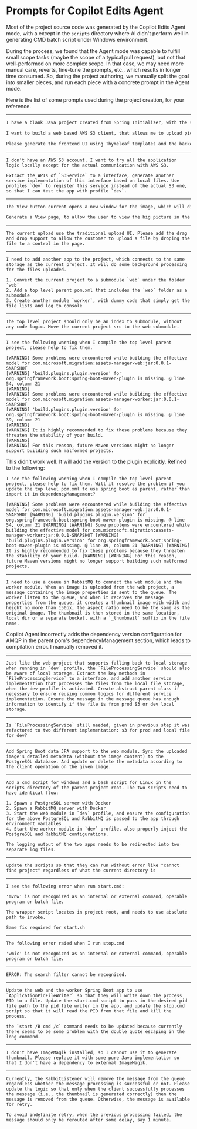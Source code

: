 # Prompts for Copilot Edits Agent

Most of the project source code was generated by the Copilot Edits Agent mode, with a except in the `scripts` directory
where AI didn't perform well in generating CMD batch script under Windows environment.

During the process, we found that the Agent mode was capable to fulfill small scope tasks (maybe the scope of a typical
pull request), but not that well-performed on more complex scope. In that case, we may need more manual care, reverts,
fine-tune the prompts, etc., which results in longer time consumed. So, during the project authoring, we manually split
the goal into smaller pieces, and run each piece with a concrete prompt in the Agent mode.

Here is the list of some prompts used during the project creation, for your reference.

---

```markdown
I have a blank Java project created from Spring Initializer, with the spring-web and thymeleaf dependency.

I want to build a web based AWS S3 client, that allows me to upload pictures to S3 buckets, list all the pictures, view a given picture, and delete pictures from S3 buckets.

Please generate the frontend UI using Thymeleaf templates and the backend web server that actually talks to S3 buckets when it receives the request from the frontend.
```
---

```
I don't have an AWS S3 account. I want to try all the application logic locally except for the actual communication with AWS S3.

Extract the APIs of `S3Service` to a interface, generate another service implementation of this interface based on local files. Use profiles `dev` to register this service instead of the actual S3 one, so that I can test the app with profile `dev`.
```
---

```markdown
The View button current opens a new window for the image, which will directly download the image rather than view the image in the browser.

Generate a View page, to allow the user to view the big picture in the web view.
```
---

```
The current upload use the traditional upload UI. Please add the drag and drop support to allow the customer to upload a file by droping the file to a control in the page.
```
---

```
I need to add another app to the project, which connects to the same storage as the current project. It will do some background processing for the files uploaded.

1. Convert the current project to a submodule `web` under the folder `web`
2. Add a top level parent pom.xml that includes the `web` folder as a submodule
3. Create another module `worker`, with dummy code that simply get the file lists and log to console
```
---

```
The top level project should only be an index to submodule, without any code logic. Move the current project src to the web submodule.
```
---

```
I see the following warning when I compile the top level parent project, please help to fix them.

[WARNING] Some problems were encountered while building the effective model for com.microsoft.migration:assets-manager-web:jar:0.0.1-SNAPSHOT
[WARNING] 'build.plugins.plugin.version' for org.springframework.boot:spring-boot-maven-plugin is missing. @ line 54, column 21
[WARNING]
[WARNING] Some problems were encountered while building the effective model for com.microsoft.migration:assets-manager-worker:jar:0.0.1-SNAPSHOT
[WARNING] 'build.plugins.plugin.version' for org.springframework.boot:spring-boot-maven-plugin is missing. @ line 39, column 21
[WARNING]
[WARNING] It is highly recommended to fix these problems because they threaten the stability of your build.
[WARNING]
[WARNING] For this reason, future Maven versions might no longer support building such malformed projects.
```

This didn't work well. It will add the version to the plugin explicitly. Refined to the following:

```
I see the following warning when I compile the top level parent project, please help to fix them. Will it resolve the problem if you update the top level pom.xml to use spring boot as parent, rather than import it in dependencyManagement?

[WARNING] Some problems were encountered while building the effective model for com.microsoft.migration:assets-manager-web:jar:0.0.1-SNAPSHOT [WARNING] 'build.plugins.plugin.version' for org.springframework.boot:spring-boot-maven-plugin is missing. @ line 54, column 21 [WARNING] [WARNING] Some problems were encountered while building the effective model for com.microsoft.migration:assets-manager-worker:jar:0.0.1-SNAPSHOT [WARNING] 'build.plugins.plugin.version' for org.springframework.boot:spring-boot-maven-plugin is missing. @ line 39, column 21 [WARNING] [WARNING] It is highly recommended to fix these problems because they threaten the stability of your build. [WARNING] [WARNING] For this reason, future Maven versions might no longer support building such malformed projects.
```
---

```
I need to use a queue in RabbitMQ to connect the web module and the worker module. When an image is uploaded from the web project, a message containing the image properties is sent to the queue. The worker listen to the queue, and when it receives the message properties from the queue, it creates a thumbnail image with width and height no more than 150px, the aspect ratio need to be the same as the original image. The thumbnail is then stored in the same location, local dir or a separate bucket, with a `_thumbnail` suffix in the file name.
```

Copilot Agent incorrectly adds the dependency version configuration for AMQP in the parent pom's dependencyManagement section, which leads to compilation error. I manually removed it.

---

```
Just like the web project that supports falling back to local storage when running in `dev` profile, the `FileProcessingService` should also be aware of local storage. Extract the key methods in `FileProcessingService` to a interface, and add another service implementation that processes the files from the local file storage, when the dev profile is activated. Create abstract parent class if necessary to ensure reusing common logics for different service implementation. Ensure the message in the message queue has enough information to identify if the file is from prod S3 or dev local storage.
```
---
```
Is `FileProcessingService` still needed, given in previous step it was refactored to two different implementation: s3 for prod and local file for dev?
```
---

```
Add Spring Boot data JPA support to the web module. Sync the uploaded image's detailed metadata (without the image content) to the PostgreSQL database. And update or delete the metadata according to the client operation on the given image.
```
---

```
Add a cmd script for windows and a bash script for Linux in the scripts directory of the parent project root. The two scripts need to have identical flow:

1. Spawn a PostgreSQL server with Docker
2. Spawn a RabbitMQ server with Docker
3. Start the web module in `dev` profile, and ensure the configuration for the above PostgreSQL and RabbitMQ is passed to the app through environment variables
4. Start the worker module in `dev` profile, also properly inject the PostgreSQL and RabbitMQ configurations.

The logging output of the two apps needs to be redirected into two separate log files.
```
---

```
update the scripts so that they can run without error like "cannot find project" regardless of what the current directory is
```
---

```
I see the following error when run start.cmd:

'mvnw' is not recognized as an internal or external command, operable program or batch file.

The wrapper script locates in project root, and needs to use absolute path to invoke.

Same fix required for start.sh
```
---

```
The following error raied when I run stop.cmd

'wmic' is not recognized as an internal or external command, operable program or batch file.
```
---

```
ERROR: The search filter cannot be recognized.
```
---

```
Update the web and the worker Spring Boot app to use `ApplicationPidFileWriter` so that they will write down the process PID to a file. Update the start.cmd script to pass in the desired pid file path to the pid file writer in the app, and update the stop.cmd script so that it will read the PID from that file and kill the process.

the `start /B cmd /c` command needs to be updated because currently there seems to be some problem with the double quote escaping in the long command.
```
---

```
I don't have ImageMagik installed, so I cannot use it to generate thumbnail. Please replace it with some pure Java implementation so that I don't have a dependency to external ImageMagik.
```
---

```
Currently, the RabbitListener will remove the message from the queue regardless whether the message processing is successful or not. Please update the logic so that only when the client successfully processes the message (i.e., the thumbnail is generated correctly) then the message is removed from the queue. Otherwise, the message is available for retry.

To avoid indefinite retry, when the previous processing failed, the message should only be rerouted after some delay, say 1 minute.
```
